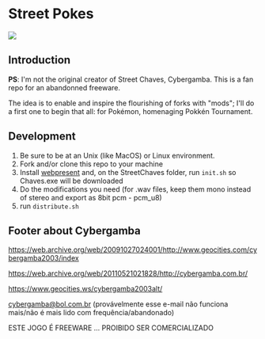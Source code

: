# Street Pokes

<img src="https://web.archive.org/web/20091027012958im_/http://geocities.com/cybergamba2003alt/Logo.JPG"/>

## Introduction

**PS**: I'm not the original creator of Street Chaves, Cybergamba. This is a fan repo for an abandonned freeware.

The idea is to enable and inspire the flourishing of forks with "mods"; I'll do a first one to begin that all: for Pokémon, homenaging Pokkén Tournament.

## Development

1. Be sure to be at an Unix (like MacOS) or Linux environment.
2. Fork and/or clone this repo to your machine
3. Install [webpresent](https://github.com/FilePeace/webpresent) and, on the StreetChaves folder, run `init.sh` so Chaves.exe will be downloaded
4. Do the modifications you need (for .wav files, keep them mono instead of stereo and export as 8bit pcm - pcm_u8)
5. run `distribute.sh`

## Footer about Cybergamba

https://web.archive.org/web/20091027024001/http://www.geocities.com/cybergamba2003/index

https://web.archive.org/web/20110521021828/http://cybergamba.com.br/

https://www.geocities.ws/cybergamba2003alt/

cybergamba@bol.com.br (provávelmente esse e-mail não funciona mais/não é mais lido com frequência/abandonado)



ESTE JOGO É FREEWARE ... PROIBIDO SER COMERCIALIZADO
